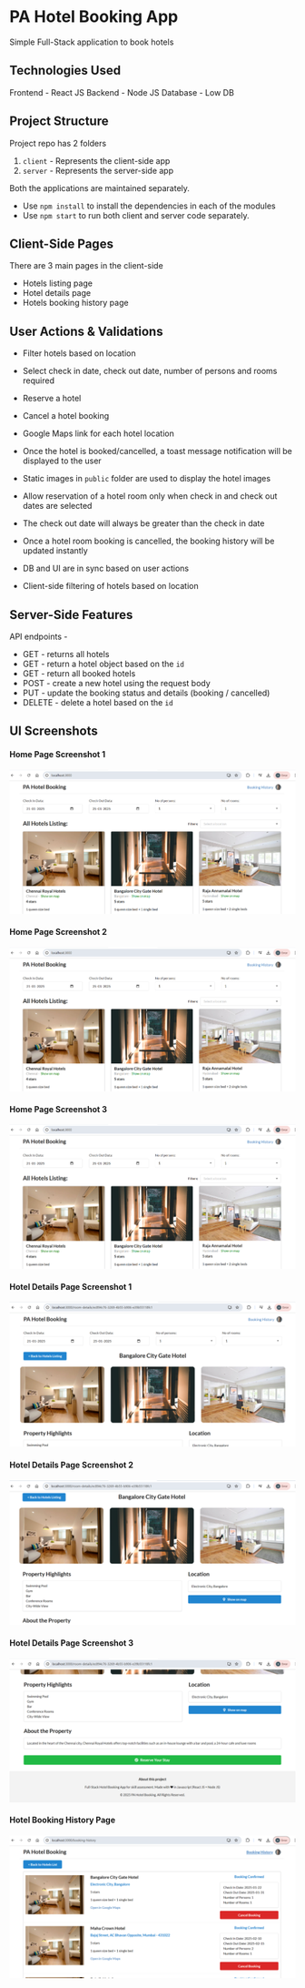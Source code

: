 # PA Hotel Booking App

Simple Full-Stack application to book hotels

## Technologies Used

Frontend - React JS
Backend - Node JS
Database - Low DB

## Project Structure 

Project repo has 2 folders 

1. `client` - Represents the client-side app
2. `server` - Represents the server-side app 

Both the applications are maintained separately. 

- Use `npm install` to install the dependencies in each of the modules 
- Use `npm start` to run both client and server code separately. 

## Client-Side Pages 

There are 3 main pages in the client-side 

- Hotels listing page
- Hotel details page
- Hotels booking history page

## User Actions & Validations

- Filter hotels based on location
- Select check in date, check out date, number of persons and rooms required 
- Reserve a hotel 
- Cancel a hotel booking
- Google Maps link for each hotel location
- Once the hotel is booked/cancelled, a toast message notification will be displayed to the user
- Static images in `public` folder are used to display the hotel images

- Allow reservation of a hotel room only when check in and check out dates are selected 
- The check out date will always be greater than the check in date 
- Once a hotel room booking is cancelled, the booking history will be updated instantly
- DB and UI are in sync based on user actions
- Client-side filtering of hotels based on location

## Server-Side Features 

API endpoints - 

- GET - returns all hotels 
- GET - return a hotel object based on the `id`
- GET - return all booked hotels
- POST - create a new hotel using the request body 
- PUT - update the booking status and details (booking / cancelled)
- DELETE - delete a hotel based on the `id`

## UI Screenshots 

#### Home Page Screenshot 1 
![Home Page - 1](screenshots/home-page-1.png)

#### Home Page Screenshot 2
![Home Page - 2](screenshots/home-page-1.png)

#### Home Page Screenshot 3
![Home Page - 3](screenshots/home-page-1.png)

#### Hotel Details Page Screenshot 1
![Hotel Details Page - 1](screenshots/hotel-details-page-1.png)

#### Hotel Details Page Screenshot 2
![Hotel Details Page - 2](screenshots/hotel-details-page-2.png)

#### Hotel Details Page Screenshot 3
![Hotel Details Page - 3](screenshots/hotel-details-page-3.png)

#### Hotel Booking History Page
![Hotel Booking History Page](screenshots/booking-history-page.png)









